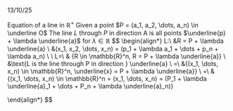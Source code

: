 13/10/25

Equation of a line in $\mathbb{R}^+$ 
Given a point $P = (a_1, a_2, \dots, a_n) \in \underline O$
The line $L$ through $P$ in direction A is all points $\underline{p} + \lambda \underline{a}$ for $\lambda \in \mathbb{R}$
$$
\begin{align*}
L:\ &R = P + \lambda \underline{a} \\
&(x_1, x_2, \dots, x_n) = (p_1 + \lambda a_1 + \dots + p_n + \lambda a_n) \\ \\
L=\ & \{R \in \mathbb{R}^n, R = P + \lambda \underline{a}\} \\
&\text{L is the line through P in direction } \underline{a} \\
=\ &\{(x_1, \dots, x_n) \in \mathbb{R}^n, \underline{x} = P + \lambda \underline{a}\} \\
=\ &\{(x_1, \dots, x_n) \in \mathbb{R}^n = (x_1, \dots, x_n) = (P_1 + \lambda \underline{a}_1 + \dots + P_n + \lambda \underline{a}_n)\}

\end{align*}
$$

